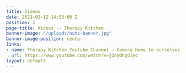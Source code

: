 ```yaml
---
title: Videos
date: 2021-02-12 14:53:00 Z
position: 1
page-title: Videos -- Therapy Kitchen
banner-image: "/uploads/nuts-banner.jpg"
banner-image-position: center
links:
- name: Therapy Kitchen Youtube Channel - Coming home to ourselves
  url: https://www.youtube.com/watch?v=jQnyOhgO3yc
layout: default
---
```


